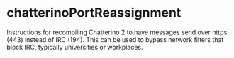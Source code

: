 # chatterinoPortReassignment
Instructions for recompiling Chatterino 2 to have messages send over https (443) instead of IRC (194). This can be used to bypass network filters that block IRC, typically universities or workplaces.
